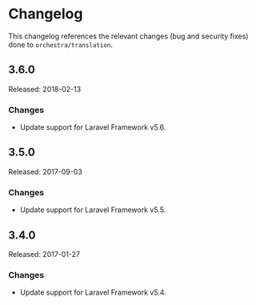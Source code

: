 # Changelog

This changelog references the relevant changes (bug and security fixes) done to `orchestra/translation`.

## 3.6.0

Released: 2018-02-13

### Changes

* Update support for Laravel Framework v5.6.

## 3.5.0

Released: 2017-09-03

### Changes

* Update support for Laravel Framework v5.5.

## 3.4.0

Released: 2017-01-27

### Changes

* Update support for Laravel Framework v5.4.
